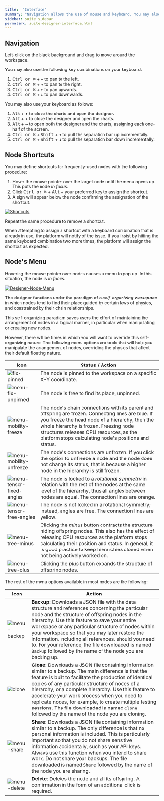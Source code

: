 ```yaml
---
title:  "Interface"
summary: "Navigation allows the use of mouse and keyboard. You may also create shortcuts. Node's menu controls allows overiding the physics of the environment."
sidebar: suite_sidebar
permalink: suite-designer-interface.html
---
```


## Navigation

Left-click on the black background and drag to move around the workspace.

You may also use the following key combinations on your keyboard:

1. <kbd>Ctrl or &#8984;</kbd> + <kbd>&#8592;</kbd> to pan to the left.
1. <kbd>Ctrl or &#8984;</kbd> + <kbd>&#8594;</kbd> to pan to the right.
1. <kbd>Ctrl or &#8984;</kbd> + <kbd>&#8593;</kbd> to pan upwards.
1. <kbd>Ctrl or &#8984;</kbd> + <kbd>&#8595;</kbd> to pan downwards.

You may also use your keyboard as follows:

1. <kbd>Alt</kbd> + <kbd>&#8593;</kbd> to close the charts and open the designer.
1. <kbd>Alt</kbd> + <kbd>&#8595;</kbd> to close the designer and open the charts.
1. <kbd>Alt</kbd> + <kbd>&#8594;</kbd> to open both the designer and the charts, assigning each one-half of the screen.
1. <kbd>Ctrl or &#8984;</kbd> + <kbd>Shift</kbd> + <kbd>&#8593;</kbd> to pull the separation bar up incrementally.
1. <kbd>Ctrl or &#8984;</kbd> + <kbd>Shift</kbd> + <kbd>&#8595;</kbd> to pull the separation bar down incrementally.

## Node Shortcuts

You may define shortcuts for frequently-used nodes with the following procedure:

1. Hover the mouse pointer over the target node until the menu opens up. This puts the node *in focus*.
1. Click <kbd>Ctrl or &#8984;</kbd> + <kbd>Alt</kbd> + your preferred key to assign the shortcut.
1. A sign will appear below the node confirming the assignation of the shortcut.

[![Shortcuts](https://user-images.githubusercontent.com/13994516/70344838-f123cd00-185a-11ea-819f-92c4cf1e93ea.gif)](https://user-images.githubusercontent.com/13994516/70344838-f123cd00-185a-11ea-819f-92c4cf1e93ea.gif)

Repeat the same procedure to remove a shortcut.

When attempting to assign a shortcut with a keyboard combination that is already in use, the platform will notify of the issue. If you insist by hitting the same keyboard combination two more times, the platform will assign the shortcut as expected.

## Node's Menu

Hovering the mouse pointer over nodes causes a menu to pop up. In this situation, the node is *in focus*.

[![Designer-Node-Menu](https://user-images.githubusercontent.com/13994516/63047274-621e2e00-bed4-11e9-90ff-614b279c9910.gif)](https://user-images.githubusercontent.com/13994516/63047274-621e2e00-bed4-11e9-90ff-614b279c9910.gif)

The designer functions under the paradigm of a *self-organizing workspace* in which nodes tend to find their place guided by certain laws of physics, and constrained by their chain relationships.

This self-organizing paradigm saves users the effort of maintaining the arrangement of nodes in a logical manner, in particular when manipulating or creating new nodes.

However, there will be times in which you will want to override this self-organizing nature. The following menu options are tools that will help you manipulate the arrangement of nodes, overriding the physics that affect their default floating nature.

| Icon | Status / Action |
| --- | --- |
| ![fix-pinned](https://user-images.githubusercontent.com/13994516/63041034-2df04080-bec7-11e9-88d3-8b7c1d42a666.png) | The node is pinned to the workspace on a specific X-Y coordinate. |
| ![menu-fix-unpinned](https://user-images.githubusercontent.com/13994516/63041045-35afe500-bec7-11e9-8f21-c8b3b66d3a0b.png) | The node is free to find its place, unpinned. |
| ![menu-mobility-freeze](https://user-images.githubusercontent.com/13994516/63041051-39436c00-bec7-11e9-8194-7cdd113147e4.png) | The node's chain connections with its parent and offspring are frozen. Connecting lines are blue. If you freeze the head node of a hierarchy, then the whole hierarchy is frozen. Freezing node structures releases CPU resources, as the platform stops calculating node's positions and status. | 
| ![menu-mobility-unfreeze](https://user-images.githubusercontent.com/13994516/63041053-3b0d2f80-bec7-11e9-8b6f-ebe50dcb4d25.png) |  The node's connections are unfrozen. If you click the option to unfreeze a node and the node does not change its status, that is because a higher node in the hierarchy is still frozen. | 
| ![menu-tensor-fixed-angles](https://user-images.githubusercontent.com/13994516/63041062-3fd1e380-bec7-11e9-814f-e8cabc90fd12.png) | The node is locked to a *rotational symmetry* in relation with the rest of the nodes at the same level of the hierarchy, thus all angles between nodes are equal. The connection lines are orange.| 
| ![menu-tensor-free-angles](https://user-images.githubusercontent.com/13994516/63041066-42343d80-bec7-11e9-828e-b2d9a191fea2.png)  | The node is not locked in a rotational symmetry; instead, angles are free. The connection lines are yellow.| 
| ![menu-tree-minus](https://user-images.githubusercontent.com/13994516/63041070-44969780-bec7-11e9-9a42-3f13264b3ed2.png) | Clicking the _minus_ button contracts the structure hiding offspring nodes. This also has the effect of releasing CPU resources as the platform stops calculating their position and status. In general, it is good practice to keep hierarchies closed when not being actively worked on. | 
| ![menu-tree-plus](https://user-images.githubusercontent.com/13994516/63041077-45c7c480-bec7-11e9-965c-38e4fd706c38.png) | Clicking the _plus_ button expands the structure of offspring nodes. | 

The rest of the menu options available in most nodes are the following:

| Icon | Action |
| --- | --- |
| ![menu-backup](https://user-images.githubusercontent.com/13994516/63045559-e66eb200-bed0-11e9-8f4d-6385147161fb.png) | **Backup**: Downloads a JSON file with the data structure and references concerning the particular node and the structure of offspring nodes in the hierarchy. Use this feature to save your entire workspace or any particular structure of nodes within your workspace so that you may later restore the information, including all references, should you need to. For your reference, the file downloaded is named ```Backup``` followed by the name of the node you are backing up. |
| ![clone](https://user-images.githubusercontent.com/13994516/71024964-5d79b880-2106-11ea-9f9a-753b96d98861.png) | **Clone**: Downloads a JSON file containing information similar to a backup. The main difference is that the feature is built to facilitate the production of identical copies of any particular structure of nodes of a hierarchy, or a complete hierarchy. Use this feature to accelerate your work process when you need to replicate nodes, for example, to create multiple testing sessions. The file downloaded is named ```Clone``` followed by the name of the node you are cloning. |
| ![menu-share](https://user-images.githubusercontent.com/13994516/63045561-e7074880-bed0-11e9-88a2-cf99a0ede94e.png) | **Share**: Downloads a JSON file containing information similar to a backup. The only difference is that no personal information is included. This is particularly important so that you do not share sensitive information accidentally, such as your API keys. Always use this function when you intend to share work. Do not share your backups. The file downloaded is named ```Share``` followed by the name of the node you are sharing. |
| ![menu-delete](https://user-images.githubusercontent.com/13994516/63045560-e66eb200-bed0-11e9-8b67-feb72b4ab253.png) | **Delete**: Deletes the node and all its offspring. A confirmation in the form of an additional click is required. |

